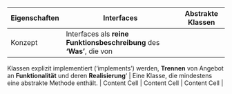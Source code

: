 Eigenschaften  | Interfaces | Abstrakte Klassen |
------------- | ------------- | --------------- |
Konzept  |  Interfaces als **reine Funktionsbeschreibung** des **‘Was’**, die von
Klassen explizit implementiert (‘implements’) werden, 
**Trennen** von Angebot an **Funktionalität** und deren
**Realisierung**‘  | Eine Klasse, die mindestens eine abstrakte Methode enthält. |
Content Cell  | Content Cell  | Content Cell |
